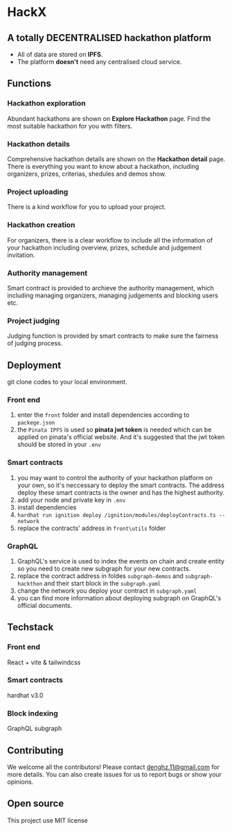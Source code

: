 # HackX
## A totally **DECENTRALISED** hackathon platform 
- All of data are stored on **IPFS**.
- The platform **doesn't** need any centralised cloud service.
## Functions

### Hackathon exploration
Abundant hackathons are shown on **Explore Hackathon** page. Find the most suitable hackathon for you with filters.
### Hackathon details
Comprehensive hackathon details are shown on the **Hackathon detail** page.
There is everything you want to know about a hackathon, including organizers, prizes, criterias, shedules and demos show.
### Project uploading 
There is a kind workflow for you to upload your project.
### Hackathon creation
For organizers, there is a clear workflow to include all the information of your hackathon including overview, prizes, schedule and judgement invitation.
### Authority management
Smart contract is provided to archieve the authority management, which including managing organizers, managing judgements and blocking users etc.
### Project judging
Judging function is provided by smart contracts to make sure the fairness of judging process.

## Deployment
git clone codes to your local environment.
### Front end
1. enter the `front` folder and install dependencies according to `packege.json`
2. the `Pinata IPFS` is used so **pinata jwt token** is needed which can be applied on pinata's official website. And it's suggested that the jwt token should be stored in your `.env`
### Smart contracts
1. you may want to control the authority of your hackathon platform on your own, so it's neccessary to deploy the smart contracts. The address deploy these smart contracts is the owner and has the highest authority.
2. add your node and private key in `.env`
3. install dependencies
4. `hardhat run ignition deploy /ignition/modules/deployContracts.ts --network`
5. replace the contracts' address in `front\utils` folder
### GraphQL
1. GraphQL's service is used to index the events on chain and create entity so you need to create new subgraph for your new contracts.
2. replace the contract address in foldes `subgraph-demos` and `subgraph-hackthon` and their start block in the `subgraph.yaml` 
3. change the network you deploy your contract in `subgraph.yaml`
4. you can find more information about deploying subgraph on GraphQL's official documents.
## Techstack
### Front end 
React + vite & tailwindcss
### Smart contracts
hardhat v3.0
### Block indexing
GraphQL subgraph
## Contributing
We welcome all the contributors! Please contact denghz.11@gmail.com for more details.
You can also create issues for us to report bugs or show your opinions.
## Open source
This project use MIT license

